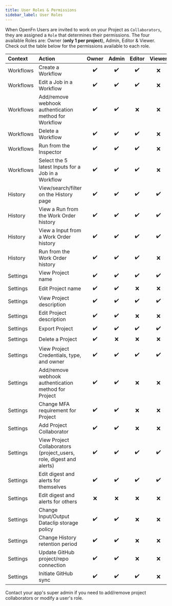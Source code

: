 ```yaml
---
title: User Roles & Permissions
sidebar_label: User Roles
---
```


When OpenFn Users are invited to work on your Project as `Collaborators`, they are assigned a `Role` that determines their permissions. The four available Roles are: Owner (**only 1 per project**), Admin, Editor & Viewer. Check out the table below for the permissions available to each role.

|Context | Action    | Owner | Admin |     Editor      | Viewer | 
| :--------| :-------- | :--: | :------------: | :----------: | :----------: |
| Workflows| Create a Workflow  | :heavy_check_mark: | :heavy_check_mark: | :heavy_check_mark: | :x: |"
| Workflows| Edit a Job in a Workflow  | :heavy_check_mark: | :heavy_check_mark: | :heavy_check_mark: | :x: |"
| Workflows| Add/remove webhook authentication method for Workflow  | :heavy_check_mark: | :heavy_check_mark: | :x: | :x: |"
| Workflows| Delete a Workflow  | :heavy_check_mark: | :heavy_check_mark: | :heavy_check_mark: | :x: |"
| Workflows| Run from the Inspector  | :heavy_check_mark: | :heavy_check_mark: | :heavy_check_mark: | :x: |"
| Workflows| Select the 5 latest Inputs for a Job in a Workflow  | :heavy_check_mark: | :heavy_check_mark: | :heavy_check_mark: | :x: |"
| History| View/search/filter on the History page  | :heavy_check_mark: | :heavy_check_mark: | :heavy_check_mark: | :heavy_check_mark: |"
| History| View a Run from the Work Order history  | :heavy_check_mark: | :heavy_check_mark: | :heavy_check_mark: | :heavy_check_mark: |"
| History| View a Input from a Work Order history  | :heavy_check_mark: | :heavy_check_mark: | :heavy_check_mark: | :heavy_check_mark: |"
| History| Run from the Work Order history  | :heavy_check_mark: | :heavy_check_mark: | :heavy_check_mark: | :x: |"
| Settings| View Project name  | :heavy_check_mark: | :heavy_check_mark: | :heavy_check_mark: | :heavy_check_mark: |"
| Settings| Edit Project name  | :heavy_check_mark: | :heavy_check_mark: | :x: | :x: |"
| Settings| View Project description  | :heavy_check_mark: | :heavy_check_mark: | :heavy_check_mark: | :heavy_check_mark: |"
| Settings| Edit Project description  | :heavy_check_mark: | :heavy_check_mark: | :x: | :x: |"
| Settings| Export Project  | :heavy_check_mark: | :heavy_check_mark: | :heavy_check_mark: | :heavy_check_mark: |"
| Settings| Delete a Project  | :heavy_check_mark: | :x: | :x: | :x: |"
| Settings| View Project Credentials, type, and owner  | :heavy_check_mark: | :heavy_check_mark: | :heavy_check_mark: | :heavy_check_mark: |"
| Settings| Add/remove webhook authentication method for Project  | :heavy_check_mark: | :heavy_check_mark: | :x: | :x: |"
| Settings| Change MFA requirement for Project  | :heavy_check_mark: | :heavy_check_mark: | :x: | :x: |"
| Settings| Add Project Collaborator  | :heavy_check_mark: | :heavy_check_mark: | :x: | :x: |"
| Settings| View Project Collaborators (project_users, role, digest and alerts)  | :heavy_check_mark: | :heavy_check_mark: | :heavy_check_mark: | :heavy_check_mark: |"
| Settings| Edit digest and alerts for themselves  | :heavy_check_mark: | :heavy_check_mark: | :heavy_check_mark: | :heavy_check_mark: |"
| Settings| Edit digest and alerts for others  | :x: | :x: | :x: | :x: |"
| Settings| Change Input/Output Dataclip storage policy  | :heavy_check_mark: | :heavy_check_mark: | :x: | :x: |"
| Settings| Change History retention period  | :heavy_check_mark: | :heavy_check_mark: | :x: | :x: |"
| Settings| Update GitHub project/repo connection  | :heavy_check_mark: | :heavy_check_mark: | :x: | :x: |"
| Settings| Initiate GitHub sync  | :heavy_check_mark: | :heavy_check_mark: | :heavy_check_mark: | :x: |"

Contact your app's super admin if you need to add/remove project collaborators or modify a user's role. 

